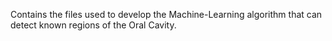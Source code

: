 Contains the files used to develop the Machine-Learning algorithm that can detect known regions of the Oral Cavity.